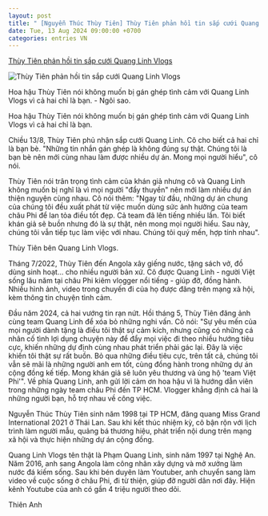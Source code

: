 ```yaml
---
layout: post
title: " [Nguyễn Thúc Thùy Tiên] Thùy Tiên phản hồi tin sắp cưới Quang Linh Vlogs"
date: Tue, 13 Aug 2024 09:00:00 +0700
categories: entries VN
---
```

[Thùy Tiên phản hồi tin sắp cưới Quang Linh Vlogs](https://ngoisao.vnexpress.net/thuy-tien-phan-hoi-tin-sap-cuoi-quang-linh-vlogs-4780967.html)

![Thùy Tiên phản hồi tin sắp cưới Quang Linh Vlogs](https://vcdn1-ngoisao.vnecdn.net/2024/08/13/bansaocuatemplatethumbbanfreee-9822-1402-1723534060.jpg?w=1200&h=0&q=100&dpr=1&fit=crop&s=QqRyywtZizODZXC7Jm9xkw)

Hoa hậu Thùy Tiên nói không muốn bị gán ghép tình cảm với Quang Linh Vlogs vì cả hai chỉ là bạn. - Ngôi sao.

Hoa hậu Thùy Tiên nói không muốn bị gán ghép tình cảm với Quang Linh Vlogs vì cả hai chỉ là bạn.

Chiều 13/8, Thùy Tiên phủ nhận sắp cưới Quang Linh. Cô cho biết cả hai chỉ là bạn bè. "Những tin nhắn gán ghép là không đúng sự thật. Chúng tôi là bạn bè nên mới cùng nhau làm được nhiều dự án. Mong mọi người hiểu", cô nói.

Thùy Tiên nói trân trọng tình cảm của khán giả nhưng cô và Quang Linh không muốn bị nghĩ là vì mọi người "đẩy thuyền" nên mới làm nhiều dự án thiện nguyện cùng nhau. Cô nói thêm: "Ngay từ đầu, những dự án chung của chúng tôi đều xuất phát từ việc muốn dùng sức ảnh hưởng của team châu Phi để lan tỏa điều tốt đẹp. Cả team đã lên tiếng nhiều lần. Tôi biết khán giả sẽ buồn nhưng đó là sự thật, nên mong mọi người hiểu. Sau này, chúng tôi vẫn tiếp tục làm việc với nhau. Chúng tôi quý mến, hợp tính nhau".

Thùy Tiên bên Quang Linh Vlogs.

Tháng 7/2022, Thùy Tiên đến Angola xây giếng nước, tặng sách vở, đồ dùng sinh hoạt... cho nhiều người bản xứ. Cô được Quang Linh - người Việt sống lâu năm tại châu Phi kiêm vlogger nổi tiếng - giúp đỡ, đồng hành. Nhiều hình ảnh, video trong chuyến đi của họ được đăng trên mạng xã hội, kèm thông tin chuyện tình cảm.

Đầu năm 2024, cả hai vướng tin rạn nứt. Hồi tháng 5, Thùy Tiên đăng ảnh cùng team Quang Linh để xóa bỏ những nghi vấn. Cô nói: "Sự yêu mến của mọi người dành tặng là điều tôi thật sự cảm kích, nhưng cũng có những cá nhân cố tình lợi dụng chuyện này để đẩy mọi việc đi theo nhiều hướng tiêu cực, khiến những dự định cùng nhau phát triển phải gác lại. Đây là việc khiến tôi thật sự rất buồn. Bỏ qua những điều tiêu cực, trên tất cả, chúng tôi vẫn sẽ mãi là những người anh em tốt, cùng đồng hành trong những dự án cộng đồng kế tiếp. Mong khán giả sẽ luôn yêu thương và ủng hộ 'team Việt Phi'". Về phía Quang Linh, anh gửi lời cảm ơn hoa hậu vì là hướng dẫn viên trong những ngày team châu Phi đến TP HCM. Vlogger khẳng định cả hai là những người bạn, hỗ trợ nhau về công việc.

Nguyễn Thúc Thùy Tiên sinh năm 1998 tại TP HCM, đăng quang Miss Grand International 2021 ở Thái Lan. Sau khi kết thúc nhiệm kỳ, cô bận rộn với lịch trình làm người mẫu, quảng bá thương hiệu, phát triển nội dung trên mạng xã hội và thực hiện những dự án cộng đồng.

Quang Linh Vlogs tên thật là Phạm Quang Linh, sinh năm 1997 tại Nghệ An. Năm 2016, anh sang Angola làm công nhân xây dựng và mở xưởng làm nước đá kiếm sống. Sau khi bén duyên làm Youtuber, anh chuyển sang làm video về cuộc sống ở châu Phi, đi từ thiện, giúp đỡ người dân nơi đây. Hiện kênh Youtube của anh có gần 4 triệu người theo dõi.

Thiên Anh

